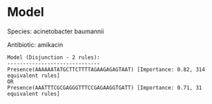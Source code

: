 
# Model

Species: acinetobacter baumannii

Antibiotic: amikacin

```
Model (Disjunction - 2 rules):
------------------------------
Presence(AAAAAATATGCTTCTTTTAGAAGAGAGTAAT) [Importance: 0.82, 314 equivalent rules]
OR
Presence(AAATTTCGCGAGGGTTTCCGAGAAGGTGATT) [Importance: 0.71, 31 equivalent rules]

```

